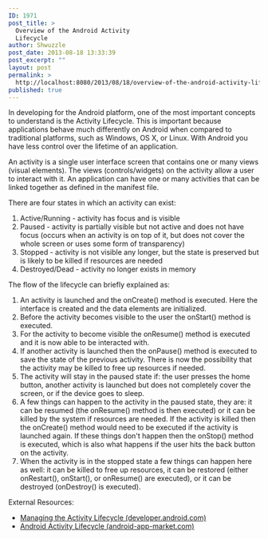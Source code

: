 ```yaml
---
ID: 1971
post_title: >
  Overview of the Android Activity
  Lifecycle
author: Shwuzzle
post_date: 2013-08-18 13:33:39
post_excerpt: ""
layout: post
permalink: >
  http://localhost:8080/2013/08/18/overview-of-the-android-activity-lifecycle/
published: true
---
```

In developing for the Android platform, one of the most important concepts to understand is the Activity Lifecycle. This is important because applications behave much differently on Android when compared to traditional platforms, such as Windows, OS X, or Linux. With Android you have less control over the lifetime of an application.

An activity is a single user interface screen that contains one or many views (visual elements). The views (controls/widgets) on the activity allow a user to interact with it. An application can have one or many activities that can be linked together as defined in the manifest file.

There are four states in which an activity can exist:
<ol>
	<li>Active/Running - activity has focus and is visible</li>
	<li>Paused - activity is partially visible but not active and does not have focus (occurs when an activity is on top of it, but does not cover the whole screen or uses some form of transparency)</li>
	<li>Stopped - activity is not visible any longer, but the state is preserved but is likely to be killed if resources are needed</li>
	<li>Destroyed/Dead - activity no longer exists in memory</li>
</ol>
The flow of the lifecycle can briefly explained as:
<ol>
	<li>An activity is launched and the onCreate() method is executed. Here the interface is created and the data elements are initialized.</li>
	<li>Before the activity becomes visible to the user the onStart() method is executed.</li>
	<li>For the activity to become visible the onResume() method is executed and it is now able to be interacted with.</li>
	<li>If another activity is launched then the onPause() method is executed to save the state of the previous activity. There is now the possibility that the activity may be killed to free up resources if needed.</li>
	<li>The activity will stay in the paused state if: the user presses the home button, another activity is launched but does not completely cover the screen, or if the device goes to sleep.</li>
	<li>A few things can happen to the activity in the paused state, they are: it can be resumed (the onResume() method is then executed) or it can be killed by the system if resources are needed. If the activity is killed then the onCreate() method would need to be executed if the activity is launched again. If these things don't happen then the onStop() method is executed, which is also what happens if the user hits the back button on the activity.</li>
	<li>When the activity is in the stopped state a few things can happen here as well: it can be killed to free up resources, it can be restored (either onRestart(), onStart(), or onResume() are executed), or it can be destroyed (onDestroy() is executed).</li>
</ol>
External Resources:
<ul>
	<li><a href="http://developer.android.com/training/basics/activity-lifecycle/index.html">Managing the Activity Lifecycle (developer.android.com)</a></li>
	<li><a href="http://www.android-app-market.com/android-activity-lifecycle.html">Android Activity Lifecycle (android-app-market.com)</a></li>
</ul>